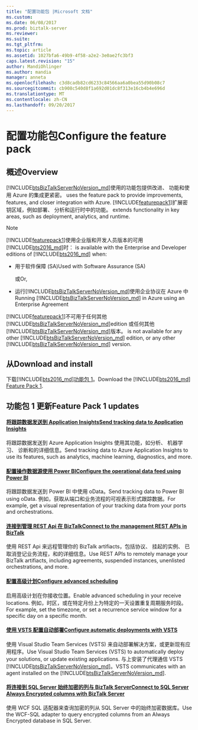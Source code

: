 ```yaml
---
title: "配置功能包 |Microsoft 文档"
ms.custom: 
ms.date: 06/08/2017
ms.prod: biztalk-server
ms.reviewer: 
ms.suite: 
ms.tgt_pltfrm: 
ms.topic: article
ms.assetid: 1027bfa6-49b9-4f58-a2e2-3e0ae2fc3bf3
caps.latest.revision: "15"
author: MandiOhlinger
ms.author: mandia
manager: anneta
ms.openlocfilehash: c3d8cadb82cd6233c84566aa6a0bea55d90b08c7
ms.sourcegitcommit: cb908c540d8f1a692d01dc8f313e16cb4b4e696d
ms.translationtype: MT
ms.contentlocale: zh-CN
ms.lasthandoff: 09/20/2017
---
```

# <a name="configure-the-feature-pack"></a><span data-ttu-id="b91a9-102">配置功能包</span><span class="sxs-lookup"><span data-stu-id="b91a9-102">Configure the feature pack</span></span>
## <a name="overview"></a><span data-ttu-id="b91a9-103">概述</span><span class="sxs-lookup"><span data-stu-id="b91a9-103">Overview</span></span>

[!INCLUDE[btsBizTalkServerNoVersion_md](../includes/btsbiztalkservernoversion-md.md)]<span data-ttu-id="b91a9-104">使用的功能包提供改进、 功能和使用 Azure 的集成更紧密。</span><span class="sxs-lookup"><span data-stu-id="b91a9-104"> uses the feature pack to provide improvements, features, and closer integration with Azure.</span></span> [!INCLUDE[featurepack1](../includes/featurepack1.md)]<span data-ttu-id="b91a9-105">扩展密钥区域，例如部署、 分析和运行时中的功能。</span><span class="sxs-lookup"><span data-stu-id="b91a9-105"> extends functionality in key areas, such as deployment, analytics, and runtime.</span></span> 

> [!NOTE]
> [!INCLUDE[featurepack1](../includes/featurepack1.md)]<span data-ttu-id="b91a9-106">使用企业版和开发人员版本的可用[!INCLUDE[bts2016_md](../includes/bts2016-md.md)]时：</span><span class="sxs-lookup"><span data-stu-id="b91a9-106"> is available with the Enterprise and Developer editions of [!INCLUDE[bts2016_md](../includes/bts2016-md.md)] when:</span></span> 
> * <span data-ttu-id="b91a9-107">用于软件保障 (SA)</span><span class="sxs-lookup"><span data-stu-id="b91a9-107">Used with Software Assurance (SA)</span></span>  
> 
>     <span data-ttu-id="b91a9-108">或</span><span class="sxs-lookup"><span data-stu-id="b91a9-108">Or,</span></span>
> 
> * <span data-ttu-id="b91a9-109">运行[!INCLUDE[btsBizTalkServerNoVersion_md](../includes/btsbiztalkservernoversion-md.md)]使用企业协议在 Azure 中</span><span class="sxs-lookup"><span data-stu-id="b91a9-109">Running [!INCLUDE[btsBizTalkServerNoVersion_md](../includes/btsbiztalkservernoversion-md.md)] in Azure using an Enterprise Agreement</span></span>
> 
> [!INCLUDE[featurepack1](../includes/featurepack1.md)]<span data-ttu-id="b91a9-110">不可用于任何其他[!INCLUDE[btsBizTalkServerNoVersion_md](../includes/btsbiztalkservernoversion-md.md)]edition 或任何其他[!INCLUDE[btsBizTalkServerNoVersion_md](../includes/btsbiztalkservernoversion-md.md)]版本。</span><span class="sxs-lookup"><span data-stu-id="b91a9-110"> is not available for any other [!INCLUDE[btsBizTalkServerNoVersion_md](../includes/btsbiztalkservernoversion-md.md)] edition, or any other [!INCLUDE[btsBizTalkServerNoVersion_md](../includes/btsbiztalkservernoversion-md.md)] version.</span></span> 

## <a name="download-and-install"></a><span data-ttu-id="b91a9-111">从</span><span class="sxs-lookup"><span data-stu-id="b91a9-111">Download and install</span></span>

<span data-ttu-id="b91a9-112">下载[!INCLUDE[bts2016_md](../includes/bts2016-md.md)][功能包 1](https://www.microsoft.com/download/details.aspx?id=55100)。</span><span class="sxs-lookup"><span data-stu-id="b91a9-112">Download the [!INCLUDE[bts2016_md](../includes/bts2016-md.md)] [Feature Pack 1](https://www.microsoft.com/download/details.aspx?id=55100).</span></span>

## <a name="feature-pack-1-updates"></a><span data-ttu-id="b91a9-113">功能包 1 更新</span><span class="sxs-lookup"><span data-stu-id="b91a9-113">Feature Pack 1 updates</span></span>

#### <a name="send-tracking-data-to-application-insightscoresend-tracking-data-to-azure-application-insights-using-biztalk-servermd"></a>[<span data-ttu-id="b91a9-114">将跟踪数据发送到 Application Insights</span><span class="sxs-lookup"><span data-stu-id="b91a9-114">Send tracking data to Application Insights</span></span>](../core/send-tracking-data-to-azure-application-insights-using-biztalk-server.md)

<span data-ttu-id="b91a9-115">将跟踪数据发送到 Azure Application Insights 使用其功能，如分析、 机器学习、 诊断和的详细信息。</span><span class="sxs-lookup"><span data-stu-id="b91a9-115">Send tracking data to Azure Application Insights to use its features, such as analytics, machine learning, diagnostics, and more.</span></span> 

#### <a name="configure-the-operational-data-feed-using-power-bicoreconfigure-the-operational-data-feed-for-power-bi-with-biztalk-servermd"></a>[<span data-ttu-id="b91a9-116">配置操作数据源使用 Power BI</span><span class="sxs-lookup"><span data-stu-id="b91a9-116">Configure the operational data feed using Power BI</span></span>](../core/configure-the-operational-data-feed-for-power-bi-with-biztalk-server.md)

<span data-ttu-id="b91a9-117">将跟踪数据发送到 Power BI 中使用 oData。</span><span class="sxs-lookup"><span data-stu-id="b91a9-117">Send tracking data to Power BI using oData.</span></span> <span data-ttu-id="b91a9-118">例如，获取从端口和业务流程的可视表示形式跟踪数据。</span><span class="sxs-lookup"><span data-stu-id="b91a9-118">For example, get a visual representation of your tracking data from your ports and orchestrations.</span></span> 

#### <a name="connect-to-the-management-rest-apis-in-biztalkcoreinstall-and-configure-the-management-rest-apis-in-biztalk-servermd"></a>[<span data-ttu-id="b91a9-119">连接到管理 REST Api 在 BizTalk</span><span class="sxs-lookup"><span data-stu-id="b91a9-119">Connect to the management REST APIs in BizTalk</span></span>](../core/install-and-configure-the-management-rest-apis-in-biztalk-server.md)

<span data-ttu-id="b91a9-120">使用 REST Api 来远程管理你的 BizTalk artifiacts，包括协议、 挂起的实例、 已取消登记业务流程，和的详细信息。</span><span class="sxs-lookup"><span data-stu-id="b91a9-120">Use REST APIs to remotely manage your BizTalk artifiacts, including agreements, suspended instances, unenlisted orchestrations, and more.</span></span>

#### <a name="configure-advanced-schedulingcoreconfigure-the-time-zone-and-recurrence-scheduling-in-biztalk-servermd"></a>[<span data-ttu-id="b91a9-121">配置高级计划</span><span class="sxs-lookup"><span data-stu-id="b91a9-121">Configure advanced scheduling</span></span>](../core/configure-the-time-zone-and-recurrence-scheduling-in-biztalk-server.md)

<span data-ttu-id="b91a9-122">启用高级计划在你接收位置。</span><span class="sxs-lookup"><span data-stu-id="b91a9-122">Enable advanced scheduling in your receive locations.</span></span> <span data-ttu-id="b91a9-123">例如，时区，或在特定月份上为特定的一天设置重复周期服务时段。</span><span class="sxs-lookup"><span data-stu-id="b91a9-123">For example, set the timezone, or set a recurrence service window for a specific day on a specific month.</span></span>

#### <a name="configure-automatic-deployments-with-vstscoreconfigure-automatic-deployment-with-visual-studio-team-services-in-biztalkmd"></a>[<span data-ttu-id="b91a9-124">使用 VSTS 配置自动部署</span><span class="sxs-lookup"><span data-stu-id="b91a9-124">Configure automatic deployments with VSTS</span></span>](../core/configure-automatic-deployment-with-visual-studio-team-services-in-biztalk.md)  

<span data-ttu-id="b91a9-125">使用 Visual Studio Team Services (VSTS) 来自动部署解决方案，或更新现有应用程序。</span><span class="sxs-lookup"><span data-stu-id="b91a9-125">Use Visual Studio Team Services (VSTS) to automatically deploy your solutions, or update existing applications.</span></span> <span data-ttu-id="b91a9-126">与上安装了代理通信 VSTS [!INCLUDE[btsBizTalkServerNoVersion_md](../includes/btsbiztalkservernoversion-md.md)]。</span><span class="sxs-lookup"><span data-stu-id="b91a9-126">VSTS communicates with an agent installed on the [!INCLUDE[btsBizTalkServerNoVersion_md](../includes/btsbiztalkservernoversion-md.md)].</span></span>

#### <a name="connect-to-sql-server-always-encrypted-columns-with-biztalk-servercoreconnect-to-sql-server-always-encrypted-columns-with-biztalk-servermd"></a>[<span data-ttu-id="b91a9-127">将连接到 SQL Server 始终加密的列与 BizTalk Server</span><span class="sxs-lookup"><span data-stu-id="b91a9-127">Connect to SQL Server Always Encrypted columns with BizTalk Server</span></span>](../core/connect-to-sql-server-always-encrypted-columns-with-biztalk-server.md)  

<span data-ttu-id="b91a9-128">使用 WCF SQL 适配器来查询加密的列从 SQL Server 中的始终加密数据库。</span><span class="sxs-lookup"><span data-stu-id="b91a9-128">Use the WCF-SQL adapter to query encrypted columns from an Always Encrypted database in SQL Server.</span></span>

